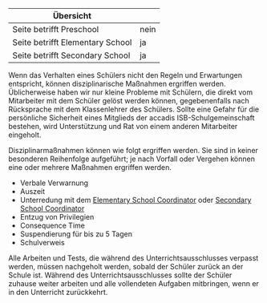 | Übersicht | |
| --- | --- |
| Seite betrifft Preschool | nein |
| Seite betrifft Elementary School | ja |
| Seite betrifft Secondary School | ja |

Wenn das Verhalten eines Schülers nicht den Regeln und Erwartungen entspricht, können disziplinarische Maßnahmen ergriffen werden. Üblicherweise haben wir nur kleine Probleme mit Schülern, die direkt vom Mitarbeiter mit dem Schüler gelöst werden können, gegebenenfalls nach Rücksprache mit dem Klassenlehrer des Schülers. Sollte eine Gefahr für die persönliche Sicherheit eines Mitglieds der accadis ISB-Schulgemeinschaft bestehen, wird Unterstützung und Rat von einem anderen Mitarbeiter eingeholt.

Disziplinarmaßnahmen können wie folgt ergriffen werden. Sie sind in keiner besonderen Reihenfolge aufgeführt; je nach Vorfall oder Vergehen können eine oder mehrere Maßnahmen ergriffen werden.

-   Verbale Verwarnung
-   Auszeit
-   Unterredung mit dem [Elementary School Coordinator](/de/Funktion:Elementary_School_Coordinator "Funktion:Elementary School Coordinator") oder [Secondary School Coordinator](/de/Funktion:Secondary_School_Coordinator "Funktion:Secondary School Coordinator")
-   Entzug von Privilegien
-   Consequence Time
-   Suspendierung für bis zu 5 Tagen
-   Schulverweis

Alle Arbeiten und Tests, die während des Unterrichtsausschlusses verpasst werden, müssen nachgeholt werden, sobald der Schüler zurück an der Schule ist. Während des Unterrichtsausschlusses sollte der Schüler zuhause weiter arbeiten und alle vollendeten Aufgaben mitbringen, wenn er in den Unterricht zurückkehrt.